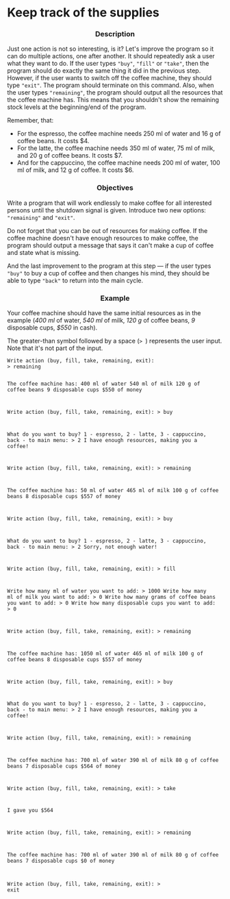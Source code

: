 # Keep track of the supplies
<div class="step-text">
<h3 id="description" style="text-align: center;">Description</h3>
<p>Just one action is not so interesting, is it? Let's improve the program so it can do multiple actions, one after another. It should repeatedly ask a user what they want to do. If the user types <code class="java">"buy"</code>, <code class="java">"fill"</code> or <code class="java">"take"</code>, then the program should do exactly the same thing it did in the previous step. However, if the user wants to switch off the coffee machine, they should type <code class="java">"exit"</code>. The program should terminate on this command. Also, when the user types <code class="java">"remaining"</code>, the program should output all the resources that the coffee machine has. This means that you shouldn't show the remaining stock levels at the beginning/end of the program.</p>
<p>Remember, that:</p>
<ul>
<li>For the espresso, the coffee machine needs 250 ml of water and 16 g of coffee beans. It costs $4.</li>
<li>For the latte, the coffee machine needs 350 ml of water, 75 ml of milk, and 20 g of coffee beans. It costs $7.</li>
<li>And for the cappuccino, the coffee machine needs 200 ml of water, 100 ml of milk, and 12 g of coffee. It costs $6.</li>
</ul>
<h3 id="objectives" style="text-align: center;">Objectives</h3>
<p>Write a program that will work endlessly to make coffee for all interested persons until the shutdown signal is given. Introduce two new options: <code class="java">"remaining"</code> and <code class="java">"exit"</code>.</p>
<p>Do not forget that you can be out of resources for making coffee. If the coffee machine doesn't have enough resources to make coffee, the program should output a message that says it can't make a cup of coffee and state what is missing.</p>
<p>And the last improvement to the program at this step — if the user types <code class="java">"buy"</code> to buy a cup of coffee and then changes his mind, they should be able to type <code class="java">"back"</code> to return into the main cycle.</p>
<h3 id="example" style="text-align: center;">Example</h3>
<p>Your coffee machine should have the same initial resources as in the example (<em>400 ml</em> of water, <em>540 ml</em> of milk, <em>120 g</em> of coffee beans, <em>9</em> disposable cups, <em>$550</em> in cash).</p>
<p>The greater-than symbol followed by a space (<code class="java">&gt; </code>) represents the user input. Note that it's not part of the input.</p>
<pre><code class="language-no-highlight">Write action (buy, fill, take, remaining, exit): 
&gt; remaining

The coffee machine has:
400 ml of water
540 ml of milk
120 g of coffee beans
9 disposable cups
$550 of money

Write action (buy, fill, take, remaining, exit): 
&gt; buy

What do you want to buy? 1 - espresso, 2 - latte, 3 - cappuccino, back - to main menu: 
&gt; 2
I have enough resources, making you a coffee!

Write action (buy, fill, take, remaining, exit): 
&gt; remaining

The coffee machine has:
50 ml of water
465 ml of milk
100 g of coffee beans
8 disposable cups
$557 of money

Write action (buy, fill, take, remaining, exit): 
&gt; buy

What do you want to buy? 1 - espresso, 2 - latte, 3 - cappuccino, back - to main menu: 
&gt; 2
Sorry, not enough water!

Write action (buy, fill, take, remaining, exit): 
&gt; fill

Write how many ml of water you want to add: 
&gt; 1000
Write how many ml of milk you want to add: 
&gt; 0
Write how many grams of coffee beans you want to add: 
&gt; 0
Write how many disposable cups you want to add: 
&gt; 0

Write action (buy, fill, take, remaining, exit): 
&gt; remaining

The coffee machine has:
1050 ml of water
465 ml of milk
100 g of coffee beans
8 disposable cups
$557 of money

Write action (buy, fill, take, remaining, exit): 
&gt; buy

What do you want to buy? 1 - espresso, 2 - latte, 3 - cappuccino, back - to main menu: 
&gt; 2
I have enough resources, making you a coffee!

Write action (buy, fill, take, remaining, exit): 
&gt; remaining

The coffee machine has:
700 ml of water
390 ml of milk
80 g of coffee beans
7 disposable cups
$564 of money

Write action (buy, fill, take, remaining, exit): 
&gt; take

I gave you $564

Write action (buy, fill, take, remaining, exit): 
&gt; remaining

The coffee machine has:
700 ml of water
390 ml of milk
80 g of coffee beans
7 disposable cups
$0 of money

Write action (buy, fill, take, remaining, exit): 
&gt; exit</code></pre>
</div>
